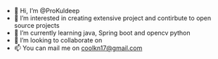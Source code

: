 - 👋 Hi, I’m @ProKuldeep
- 👀 I’m interested in creating extensive project and contirbute to open source projects
- 🌱 I’m currently learning java, Spring boot and opencv python
- 💞️ I’m looking to collaborate on 
- 📫 You can mail me on coolkn17@gmail.com

<!---
ProKuldeep/ProKuldeep is a ✨ special ✨ repository because its `README.md` (this file) appears on your GitHub profile.
You can click the Preview link to take a look at your changes.
--->
